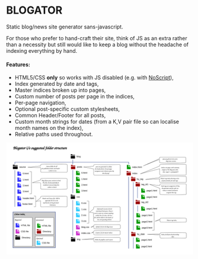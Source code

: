 # BLOGATOR

Static blog/news site generator sans-javascript.

For those who prefer to hand-craft their site, think of JS as an extra rather 
than a necessity but still would like to keep a blog without the headache of 
indexing everything by hand.

#### Features:
* HTML5/CSS __only__ so works with JS disabled (e.g. with [NoScript](https://noscript.net/)),
* Index generated by date and tags,
* Master indices broken up into pages,
* Custom number of posts per page in the indices,
* Per-page navigation,
* Optional post-specific custom stylesheets,
* Common Header/Footer for all posts,
* Custom month strings for dates (from a K,V pair file so can localise month names on the index),
* Relative paths used throughout.

![folder structure](docs/pencil/planning.svg)

